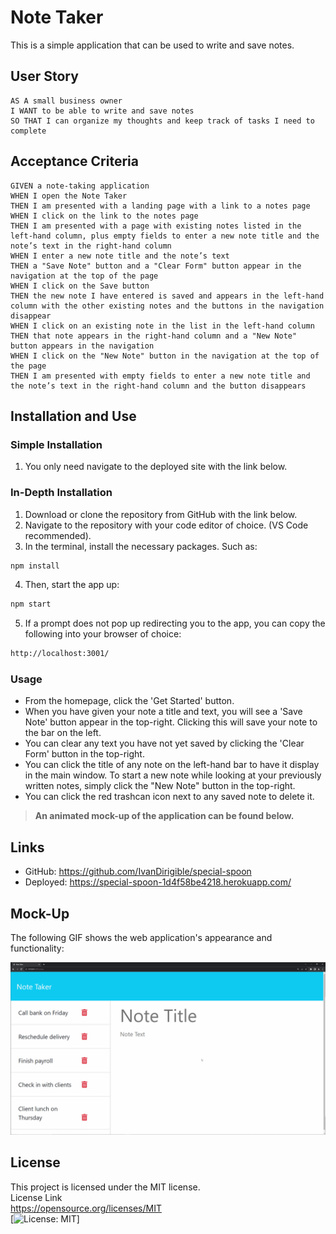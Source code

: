 # Note Taker
This is a simple application that can be used to write and save notes.

## User Story

```
AS A small business owner
I WANT to be able to write and save notes
SO THAT I can organize my thoughts and keep track of tasks I need to complete
```

## Acceptance Criteria

```
GIVEN a note-taking application
WHEN I open the Note Taker
THEN I am presented with a landing page with a link to a notes page
WHEN I click on the link to the notes page
THEN I am presented with a page with existing notes listed in the left-hand column, plus empty fields to enter a new note title and the note’s text in the right-hand column
WHEN I enter a new note title and the note’s text
THEN a "Save Note" button and a "Clear Form" button appear in the navigation at the top of the page
WHEN I click on the Save button
THEN the new note I have entered is saved and appears in the left-hand column with the other existing notes and the buttons in the navigation disappear
WHEN I click on an existing note in the list in the left-hand column
THEN that note appears in the right-hand column and a "New Note" button appears in the navigation
WHEN I click on the "New Note" button in the navigation at the top of the page
THEN I am presented with empty fields to enter a new note title and the note’s text in the right-hand column and the button disappears
```

## Installation and Use

### Simple Installation
1. You only need navigate to the deployed site with the link below.

 ### In-Depth Installation
1. Download or clone the repository from GitHub with the link below.
2. Navigate to the repository with your code editor of choice. (VS Code recommended).
3. In the terminal, install the necessary packages. Such as:
  ```bash
  npm install
  ```
4. Then, start the app up:
  ```bash
  npm start
  ```
5. If a prompt does not pop up redirecting you to the app, you can copy the following into your browser of choice:
  ```bash
  http://localhost:3001/
  ```

### Usage

* From the homepage, click the 'Get Started' button.
* When you have given your note a title and text, you will see a 'Save Note' button appear in the top-right. Clicking this will save your note to the bar on the left.
* You can clear any text you have not yet saved by clicking the 'Clear Form' button in the top-right.
* You can click the title of any note on the left-hand bar to have it display in the main window. To start a new note while looking at your previously written notes, simply click the "New Note" button in the top-right.
* You can click the red trashcan icon next to any saved note to delete it.
> **An animated mock-up of the application can be found below.**

## Links

* GitHub: https://github.com/IvanDirigible/special-spoon
* Deployed: https://special-spoon-1d4f58be4218.herokuapp.com/

## Mock-Up

The following GIF shows the web application's appearance and functionality:

![Existing notes are listed in the left-hand column with empty fields on the right-hand side for the new note’s title and text.](./images/note-taker-demo.gif)

## License
This project is licensed under the MIT license.  
License Link  
https://opensource.org/licenses/MIT   
[![License: MIT](https://img.shields.io/badge/License-MIT-yellow.svg)]